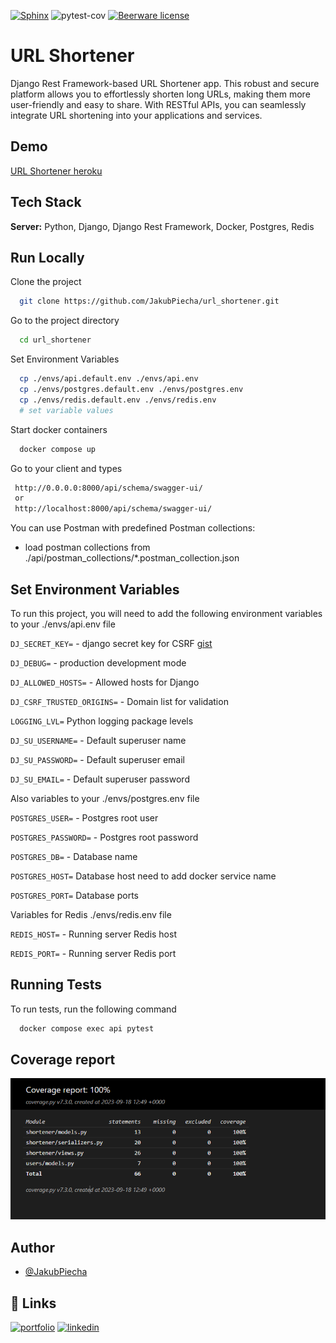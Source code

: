 
[![Sphinx](https://img.shields.io/badge/documentation-yes-green
)](https://choosealicense.com/licenses/mit/)
![pytest-cov](https://img.shields.io/badge/coverage-100%25-green?color=green)
[![Beerware license](https://img.shields.io/badge/license-Beerware-yellow
)](https://github.com/JakubPiecha/url_shortener/blob/master/LICENSE)



# URL Shortener

Django Rest Framework-based URL Shortener app. This robust and secure platform allows you to effortlessly shorten long URLs, making them more user-friendly and easy to share. With RESTful APIs, you can seamlessly integrate URL shortening into your applications and services.


## Demo

[URL Shortener heroku](https://salty-eyrie-21851-de0797a7d781.herokuapp.com/api/schema/swagger-ui/)


## Tech Stack

**Server:** Python, Django, Django Rest Framework, Docker, Postgres, Redis


## Run Locally

Clone the project

```bash
  git clone https://github.com/JakubPiecha/url_shortener.git
```

Go to the project directory

```bash
  cd url_shortener
```

Set Environment Variables

```bash
  cp ./envs/api.default.env ./envs/api.env  
  cp ./envs/postgres.default.env ./envs/postgres.env 
  cp ./envs/redis.default.env ./envs/redis.env 
  # set variable values
```

Start docker containers
```bash
  docker compose up
```


Go to your client and types
```bash
 http://0.0.0.0:8000/api/schema/swagger-ui/ 
 or
 http://localhost:8000/api/schema/swagger-ui/ 
```
You can use Postman with predefined Postman collections:
- load postman collections from ./api/postman_collections/*.postman_collection.json

## Set Environment Variables

To run this project, you will need to add the following environment variables to your ./envs/api.env file

`DJ_SECRET_KEY=` - django secret key for CSRF [gist](https://gist.github.com/JakubPiecha/0ccae2a55b9413c484a5d991ce0540ed)

`DJ_DEBUG=` - production development mode

`DJ_ALLOWED_HOSTS=` - Allowed hosts for Django

`DJ_CSRF_TRUSTED_ORIGINS=` - Domain list for validation

`LOGGING_LVL=` Python logging package levels

`DJ_SU_USERNAME=` - Default superuser name

`DJ_SU_PASSWORD=` - Default superuser email

`DJ_SU_EMAIL=` - Default superuser password


Also variables to your ./envs/postgres.env file

`POSTGRES_USER=` - Postgres root user

`POSTGRES_PASSWORD=` - Postgres root password

`POSTGRES_DB=` - Database name

`POSTGRES_HOST=` Database host need to add docker service name

`POSTGRES_PORT=` Database ports

Variables for Redis ./envs/redis.env file

`REDIS_HOST=` - Running server Redis host

`REDIS_PORT=` - Running server Redis port


## Running Tests

To run tests, run the following command

```bash
  docker compose exec api pytest
```


## Coverage report

![Coverage report](https://raw.githubusercontent.com/JakubPiecha/url_shortener/master/screenshots/test_coverage.png)


## Author

- [@JakubPiecha](https://github.com/JakubPiecha)


## 🔗 Links
[![portfolio](https://img.shields.io/badge/my_portfolio-000?style=for-the-badge&logo=ko-fi&logoColor=white)](https://github.com/JakubPiecha?tab=repositories)
[![linkedin](https://img.shields.io/badge/linkedin-0A66C2?style=for-the-badge&logo=linkedin&logoColor=white)](https://www.linkedin.com/in/jakubpiecha/)


